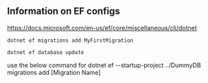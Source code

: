 ﻿## Information on EF configs
https://docs.microsoft.com/en-us/ef/core/miscellaneous/cli/dotnet

```
dotnet ef migrations add MyFirstMigration
```
```
dotnet ef database update
```
use the below command for 
dotnet ef --startup-project ../DummyDB migrations add [Migration Name]